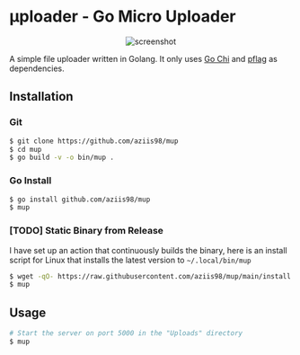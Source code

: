 # μploader - Go Micro Uploader

<p align="center">
<img src="https://github.com/user-attachments/assets/268d853f-9b69-4fa1-853e-e645818c3f6d" alt="screenshot" />
</p>


A simple file uploader written in Golang. It only uses [Go Chi](https://github.com/go-chi/chi) and [pflag](https://github.com/spf13/pflag) as dependencies.

## Installation

### Git

```bash
$ git clone https://github.com/aziis98/mup
$ cd mup
$ go build -v -o bin/mup .
```

### Go Install

```bash
$ go install github.com/aziis98/mup
$ mup
```

### [TODO] Static Binary from Release

I have set up an action that continuously builds the binary, here is an install script for Linux that installs the latest version to `~/.local/bin/mup`

```bash
$ wget -qO- https://raw.githubusercontent.com/aziis98/mup/main/install.sh | sh
$ mup
```

## Usage

```bash
# Start the server on port 5000 in the "Uploads" directory
$ mup
```

